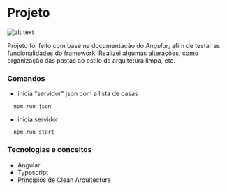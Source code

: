 # Projeto

![alt text]([https://github.com/PatricFonseca/homes-project/blob/main/src/assets/homes-project.png])

Projeto foi feito com base na documentação do _Angular_, afim de testar as funcionalidades
do framework.
Realizei algumas alterações, como organização das pastas ao estilo da arquitetura limpa, etc.

### Comandos

- inicia "servidor" json com a lista de casas

```
  npm run json
```

- inicia servidor

```
  npm run start
```

### Tecnologias e conceitos

- Angular
- Typescript
- Princípios de Clean Arquitecture

